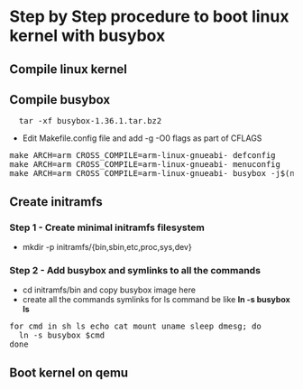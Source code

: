 # Step by Step procedure to boot linux kernel with busybox

## Compile linux kernel

## Compile busybox
<pre>
  tar -xf busybox-1.36.1.tar.bz2
</pre>
- Edit Makefile.config file and add -g -O0 flags as part of CFLAGS
<pre>
make ARCH=arm CROSS_COMPILE=arm-linux-gnueabi- defconfig
make ARCH=arm CROSS_COMPILE=arm-linux-gnueabi- menuconfig
make ARCH=arm CROSS_COMPILE=arm-linux-gnueabi- busybox -j$(nproc)
</pre>
## Create initramfs
### Step 1 - Create minimal initramfs filesystem
- mkdir -p initramfs/{bin,sbin,etc,proc,sys,dev}

### Step 2 - Add busybox and symlinks to all the commands
- cd initramfs/bin and copy busybox image here
- create all the commands symlinks for ls command be like <b>ln -s busybox ls</b>
<pre>
for cmd in sh ls echo cat mount uname sleep dmesg; do
  ln -s busybox $cmd
done
</pre>
## Boot kernel on qemu
